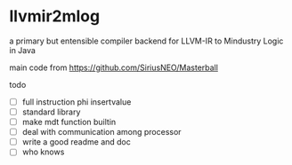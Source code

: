 



# llvmir2mlog

a primary but entensible compiler backend for LLVM-IR to Mindustry Logic in Java

main code from https://github.com/SiriusNEO/Masterball

todo
- [ ] full instruction phi insertvalue
- [ ] standard library 
- [ ] make mdt function builtin
- [ ] deal with communication among processor
- [ ] write a good readme and doc
- [ ] who knows